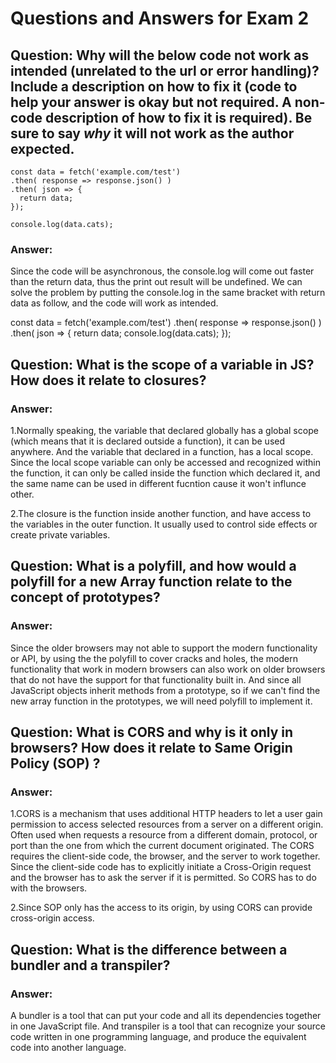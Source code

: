# Questions and Answers for Exam 2

## Question: Why will the below code not work as intended (unrelated to the url or error handling)?  Include a description on how to fix it (code to help your answer is okay but not required.  A non-code description of how to fix it is required).  Be sure to say _why_ it will not work as the author expected.

```
const data = fetch('example.com/test')
.then( response => response.json() )
.then( json => { 
  return data;
});

console.log(data.cats);
```
### Answer:
 
Since the code will be asynchronous, the console.log will come out faster than the return data, thus the print out result will be undefined. We can solve the problem by putting the console.log in the same bracket with return data as follow, and the code will work as intended.

const data = fetch('example.com/test')
.then( response => response.json() )
.then( json => { 
  return data;
  console.log(data.cats);
});


## Question: What is the scope of a variable in JS?  How does it relate to closures? 

### Answer: 
 
1.Normally speaking, the variable that declared globally has a global scope (which means that it is declared outside a function), it can be used anywhere. And the variable that declared in a function, has a local scope. Since the local scope variable can only be accessed and recognized within the function, it can only be called inside the function which declared it, and the same name can be used in different fucntion cause it won't influnce other.

2.The closure is the function inside another function, and have access to the variables in the outer function. It usually used to control side effects or create private variables.


## Question: What is a polyfill, and how would a polyfill for a new Array function relate to the concept of prototypes? 

### Answer:

Since the older browsers may not able to support the modern functionality or API, by using the the polyfill to cover cracks and holes, the modern functionality that work in modern browsers can also work on older browsers that do not have the support for that functionality built in. 
And since all JavaScript objects inherit methods from a prototype, so if we can't find the new array function in the prototypes, we will need polyfill to implement it.


## Question: What is CORS and why is it only in browsers?  How does it relate to Same Origin Policy (SOP) ?

### Answer: 

1.CORS is a mechanism that uses additional HTTP headers to let a user gain permission to access selected resources from a server on a different origin. Often used when requests a resource from a different domain, protocol, or port than the one from which the current document originated. The CORS requires the client-side code, the browser, and the server to work together. Since the client-side code has to explicitly initiate a Cross-Origin request and the browser has to ask the server if it is permitted. So CORS has to do with the browsers.

2.Since SOP only has the access to its origin, by using CORS can provide cross-origin access.



## Question: What is the difference between a bundler and a transpiler?

### Answer:

A bundler is a tool that can put your code and all its dependencies together in one JavaScript file. And transpiler is a tool that can recognize your source code written in one programming language, and produce the equivalent code into another language.

